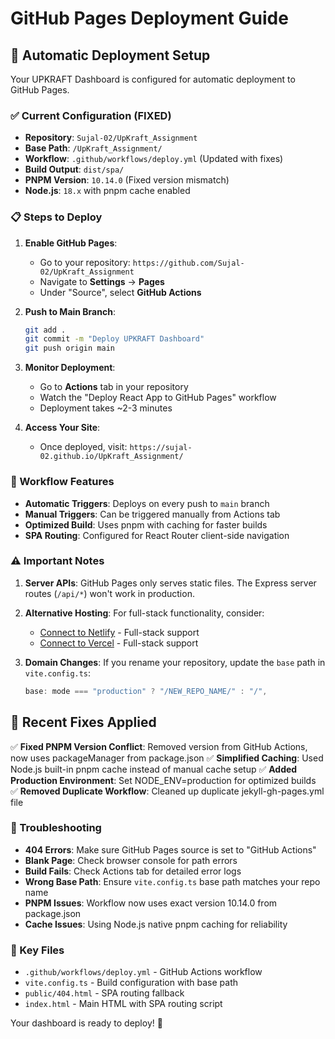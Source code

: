 # GitHub Pages Deployment Guide

## 🚀 Automatic Deployment Setup

Your UPKRAFT Dashboard is configured for automatic deployment to GitHub Pages.

### ✅ Current Configuration (FIXED)

- **Repository**: `Sujal-02/UpKraft_Assignment`
- **Base Path**: `/UpKraft_Assignment/`
- **Workflow**: `.github/workflows/deploy.yml` (Updated with fixes)
- **Build Output**: `dist/spa/`
- **PNPM Version**: `10.14.0` (Fixed version mismatch)
- **Node.js**: `18.x` with pnpm cache enabled

### 📋 Steps to Deploy

1. **Enable GitHub Pages**:
   - Go to your repository: `https://github.com/Sujal-02/UpKraft_Assignment`
   - Navigate to **Settings** → **Pages**
   - Under "Source", select **GitHub Actions**

2. **Push to Main Branch**:

   ```bash
   git add .
   git commit -m "Deploy UPKRAFT Dashboard"
   git push origin main
   ```

3. **Monitor Deployment**:
   - Go to **Actions** tab in your repository
   - Watch the "Deploy React App to GitHub Pages" workflow
   - Deployment takes ~2-3 minutes

4. **Access Your Site**:
   - Once deployed, visit: `https://sujal-02.github.io/UpKraft_Assignment/`

### 🔧 Workflow Features

- **Automatic Triggers**: Deploys on every push to `main` branch
- **Manual Triggers**: Can be triggered manually from Actions tab
- **Optimized Build**: Uses pnpm with caching for faster builds
- **SPA Routing**: Configured for React Router client-side navigation

### ⚠️ Important Notes

1. **Server APIs**: GitHub Pages only serves static files. The Express server routes (`/api/*`) won't work in production.

2. **Alternative Hosting**: For full-stack functionality, consider:
   - [Connect to Netlify](#open-mcp-popover) - Full-stack support
   - [Connect to Vercel](#open-mcp-popover) - Full-stack support

3. **Domain Changes**: If you rename your repository, update the `base` path in `vite.config.ts`:
   ```typescript
   base: mode === "production" ? "/NEW_REPO_NAME/" : "/",
   ```

## 🔧 Recent Fixes Applied

✅ **Fixed PNPM Version Conflict**: Removed version from GitHub Actions, now uses packageManager from package.json
✅ **Simplified Caching**: Used Node.js built-in pnpm cache instead of manual cache setup
✅ **Added Production Environment**: Set NODE_ENV=production for optimized builds
✅ **Removed Duplicate Workflow**: Cleaned up duplicate jekyll-gh-pages.yml file

### 🐛 Troubleshooting

- **404 Errors**: Make sure GitHub Pages source is set to "GitHub Actions"
- **Blank Page**: Check browser console for path errors
- **Build Fails**: Check Actions tab for detailed error logs
- **Wrong Base Path**: Ensure `vite.config.ts` base path matches your repo name
- **PNPM Issues**: Workflow now uses exact version 10.14.0 from package.json
- **Cache Issues**: Using Node.js native pnpm caching for reliability

### 📁 Key Files

- `.github/workflows/deploy.yml` - GitHub Actions workflow
- `vite.config.ts` - Build configuration with base path
- `public/404.html` - SPA routing fallback
- `index.html` - Main HTML with SPA routing script

Your dashboard is ready to deploy! 🎉
